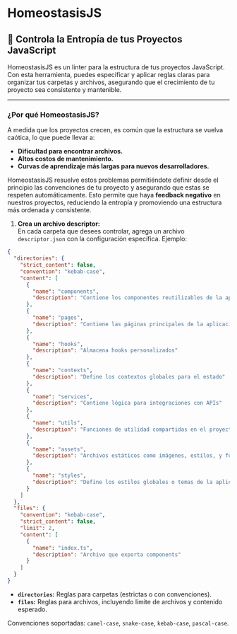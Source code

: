# HomeostasisJS

## 🚀 **Controla la Entropía de tus Proyectos JavaScript**

HomeostasisJS es un linter para la estructura de tus proyectos JavaScript. Con esta herramienta, puedes especificar y aplicar reglas claras para organizar tus carpetas y archivos, asegurando que el crecimiento de tu proyecto sea consistente y mantenible.

---

### **¿Por qué HomeostasisJS?**

A medida que los proyectos crecen, es común que la estructura se vuelva caótica, lo que puede llevar a:
- **Dificultad para encontrar archivos.**
- **Altos costos de mantenimiento.**
- **Curvas de aprendizaje más largas para nuevos desarrolladores.**

HomeostasisJS resuelve estos problemas permitiéndote definir desde el principio las convenciones de tu proyecto y asegurando que estas se respeten automáticamente. Esto permite que haya **feedback negativo** en nuestros proyectos, reduciendo la entropía y promoviendo una estructura más ordenada y consistente.

1. **Crea un archivo descriptor:**  
   En cada carpeta que desees controlar, agrega un archivo `descriptor.json` con la configuración específica. Ejemplo:

```json
{
  "directories": {
    "strict_content": false,
    "convention": "kebab-case",
    "content": [
      {
        "name": "components",
        "description": "Contiene los componentes reutilizables de la aplicación"
      },
      {
        "name": "pages",
        "description": "Contiene las páginas principales de la aplicación"
      },
      {
        "name": "hooks",
        "description": "Almacena hooks personalizados"
      },
      {
        "name": "contexts",
        "description": "Define los contextos globales para el estado"
      },
      {
        "name": "services",
        "description": "Contiene lógica para integraciones con APIs"
      },
      {
        "name": "utils",
        "description": "Funciones de utilidad compartidas en el proyecto"
      },
      {
        "name": "assets",
        "description": "Archivos estáticos como imágenes, estilos, y fuentes"
      },
      {
        "name": "styles",
        "description": "Define los estilos globales o temas de la aplicación"
      }
    ]
  },
  "files": {
    "convention": "kebab-case",
    "strict_content": false,
    "limit": 2,
    "content": [
      {
        "name": "index.ts",
        "description": "Archivo que exporta components"
      }
    ]
  }
}
```

- **`directories`:** Reglas para carpetas (estrictas o con convenciones).
- **`files`:** Reglas para archivos, incluyendo límite de archivos y contenido esperado.

Convenciones soportadas: `camel-case`, `snake-case`, `kebab-case`, `pascal-case`.
